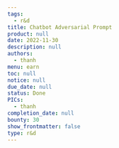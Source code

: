 ```yaml
---
tags: 
  - r&d
title: Chatbot Adversarial Prompt
product: null
date: 2022-11-30
description: null
authors: 
  - thanh
menu: earn
toc: null
notice: null
due_date: null
status: Done
PICs: 
  - thanh
completion_date: null
bounty: 30
show_frontmatter: false
type: r&d
---
```

